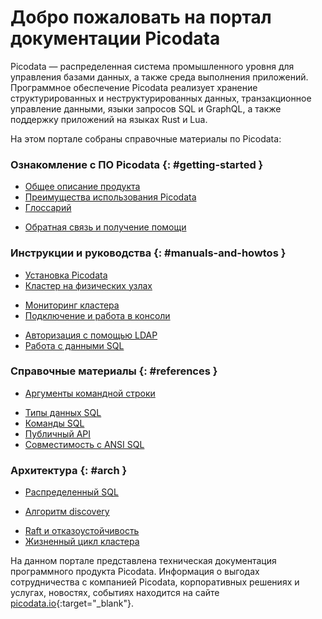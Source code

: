 # Добро пожаловать на портал документации Picodata
Picodata — распределенная система
промышленного уровня для управления базами данных, а также среда
выполнения приложений. Программное обеспечение Picodata реализует
хранение структурированных и неструктурированных данных, транзакционное
управление данными, языки запросов SQL и GraphQL, а также поддержку
приложений на языках Rust и Lua.

На этом портале собраны справочные материалы по Picodata:


### Ознакомление с ПО Picodata {: #getting-started }
* [Общее описание продукта](description)
* [Преимущества использования Picodata](benefits)
* [Глоссарий](glossary)
<!-- * [Основные концепции](concepts) -->
* [Обратная связь и получение помощи](feedback)

### Инструкции и руководства {: #manuals-and-howtos }
* [Установка Picodata](install)
* [Кластер на физических узлах](deploy_on_hosts)
<!-- * Кластер в контейнерной среде -->
<!-- * Кластер с использованием Ansible -->
* [Мониторинг кластера](monitoring)
* [Подключение и работа в консоли](tutorial_first_steps)
<!-- * Подключение и работа в веб-интерфейсе -->
<!-- * Управление пользователями и привилегиями -->
* [Авторизация с помощью LDAP](auth_ldap)
* [Работа с данными SQL](tutorial_data)
<!-- * Разработка плагинов -->
<!-- * Аварийное восстановление -->
<!-- * Резервное копирование -->
<!-- * Обновление Picodata -->

### Справочные материалы {: #references }
* [Аргументы командной строки](cli)
<!-- * Справочник настроек -->
* [Типы данных SQL](sql/datatypes)
* [Команды SQL](sql/queries)
* [Публичный API](api)
* [Совместимость с ANSI SQL](sql/reference)

<!-- ### Администрирование {: #admin } -->
<!-- * Использование журнала безопасности -->
<!-- * Перечень событий безопасности -->

### Архитектура {: #arch }
* [Распределенный SQL](sql/broadcasted_sql.md)
<!-- * Схема данных: таблицы, индексы -->
<!-- * Отказоустойчивость и репликация -->
<!-- * Масштабирование -->
<!-- * Алгоритм Raft -->
* [Алгоритм discovery](discovery)
<!-- * Bootstrap -->
<!-- * Идентификация и аутентификация -->
<!-- * Управление доступом (авторизация) -->
* [Raft и отказоустойчивость](raft_voters)
* [Жизненный цикл кластера](clustering)


На данном портале представлена техническая документация программного
продукта Picodata. Информация о выгодах сотрудничества с компанией
Picodata, корпоративных решениях и услугах, новостях, событиях находится
на сайте [picodata.io](https://www.picodata.io){:target="_blank"}.

<a style="display: none" href="https://hits.seeyoufarm.com"><img src="https://hits.seeyoufarm.com/api/count/incr/badge.svg?url=https%3A%2F%2Fdocs.picodata.io%2Fpicodata%2F&count_bg=%2379C83D&title_bg=%23555555&icon=&icon_color=%23E7E7E7&title=hits&edge_flat=false"/></a>
